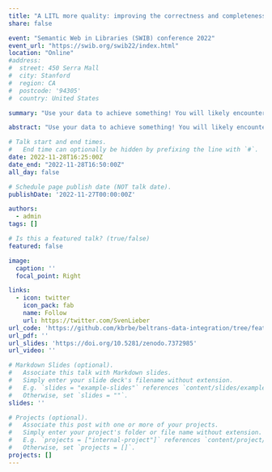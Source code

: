 ```yaml
---
title: "A LITL more quality: improving the correctness and completeness of library catalogs with a Librarian-In-The-Loop Linked Data workflow"
share: false

event: "Semantic Web in Libraries (SWIB) conference 2022"
event_url: "https://swib.org/swib22/index.html"
location: "Online"
#address:
#  street: 450 Serra Mall
#  city: Stanford
#  region: CA
#  postcode: '94305'
#  country: United States

summary: "Use your data to achieve something! You will likely encounter data quality issues... We present data quality procedures at the Royal Library of Belgium, how the BELTRANS project revealed more subtle issues, and our developed Librarian-In-The-Loop workflow to semi-automatically improve data quality."

abstract: "Use your data to achieve something! You will likely encounter data quality issues... We present data quality procedures at the Royal Library of Belgium, how the BELTRANS project revealed more subtle issues, and our developed Librarian-In-The-Loop workflow to semi-automatically improve data quality."

# Talk start and end times.
#   End time can optionally be hidden by prefixing the line with `#`.
date: 2022-11-28T16:25:00Z
date_end: "2022-11-28T16:50:00Z"
all_day: false

# Schedule page publish date (NOT talk date).
publishDate: '2022-11-27T00:00:00Z'

authors:
  - admin
tags: []

# Is this a featured talk? (true/false)
featured: false

image:
  caption: ''
  focal_point: Right

links:
  - icon: twitter
    icon_pack: fab
    name: Follow
    url: https://twitter.com/SvenLieber
url_code: 'https://github.com/kbrbe/beltrans-data-integration/tree/feature/149-documentation-litl/data-quality'
url_pdf: ''
url_slides: 'https://doi.org/10.5281/zenodo.7372985'
url_video: ''

# Markdown Slides (optional).
#   Associate this talk with Markdown slides.
#   Simply enter your slide deck's filename without extension.
#   E.g. `slides = "example-slides"` references `content/slides/example-slides.md`.
#   Otherwise, set `slides = ""`.
slides: ''

# Projects (optional).
#   Associate this post with one or more of your projects.
#   Simply enter your project's folder or file name without extension.
#   E.g. `projects = ["internal-project"]` references `content/project/deep-learning/index.md`.
#   Otherwise, set `projects = []`.
projects: []
---
```


